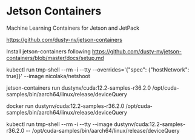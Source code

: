 # Jetson Containers

Machine Learning Containers for Jetson and JetPack

https://github.com/dusty-nv/jetson-containers

Install jetson-containers following https://github.com/dusty-nv/jetson-containers/blob/master/docs/setup.md

kubectl run tmp-shell --rm -i --tty --overrides='{"spec": {"hostNetwork": true}}'  --image nicolaka/netshoot

jetson-containers run dustynv/cuda:12.2-samples-r36.2.0 /opt/cuda-samples/bin/aarch64/linux/release/deviceQuery

docker run dustynv/cuda:12.2-samples-r36.2.0 /opt/cuda-samples/bin/aarch64/linux/release/deviceQuery

kubectl run tmp-shell --rm -i --tty --image dustynv/cuda:12.2-samples-r36.2.0 -- /opt/cuda-samples/bin/aarch64/linux/release/deviceQuery